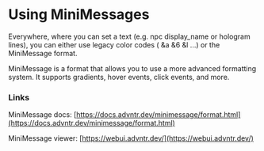# Using MiniMessages

Everywhere, where you can set a text (e.g. npc display_name or hologram lines), you can either use legacy color codes (
&a &6 &l ...) or the MiniMessage format.

MiniMessage is a format that allows you to use a more advanced formatting system. It supports gradients, hover events,
click events, and more.

### Links

MiniMessage docs: [https://docs.advntr.dev/minimessage/format.html](https://docs.advntr.dev/minimessage/format.html)

MiniMessage viewer: [https://webui.advntr.dev/](https://webui.advntr.dev/)